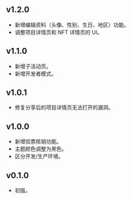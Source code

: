 ## v1.2.0

- 新增编辑资料（头像、性别、生日、地区）功能。
- 调整项目详情页和 NFT 详情页的 UI。

## v1.1.0

- 新增子活动页。
- 新增开发者模式。

## v1.0.1

- 修复分享后的项目详情页无法打开的漏洞。

## v1.0.0

- 新增验票核销功能。
- 主题颜色调整为黑色。
- 区分开发/生产环境。

## v0.1.0

- 初版。